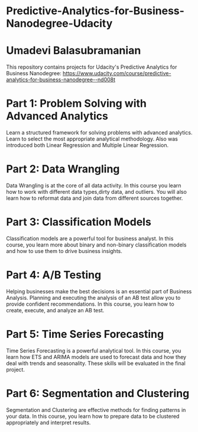 # Predictive-Analytics-for-Business-Nanodegree-Udacity

# Umadevi Balasubramanian

This repository contains projects for Udacity's Predictive Analytics for Business Nanodegree: https://www.udacity.com/course/predictive-analytics-for-business-nanodegree--nd008t
# Part 1: Problem Solving with Advanced Analytics
Learn a structured framework for solving problems with advanced analytics. Learn to select the most appropriate analytical methodology. 
Also was introduced both Linear Regression and Multiple Linear Regression.
# Part 2: Data Wrangling
Data Wrangling is at the core of all data activity. In this course you learn how to work with different data types,dirty data, and outliers. 
You will also learn how to reformat data and join data from different sources together.
# Part 3: Classification Models
Classification models are a powerful tool for business analyst. In this course, you learn more about binary and non-binary classification models 
and how to use them to drive business insights.
# Part 4: A/B Testing
Helping businesses make the best decisions is an essential part of Business Analysis. Planning and executing the analysis of an AB test allow 
you to provide confident recommendations. In this course, you learn how to create, execute, and analyze an AB test.
# Part 5: Time Series Forecasting
Time Series Forecasting is a powerful analytical tool. In this course, you learn how ETS and ARIMA models are used to forecast data and 
how they deal with trends and seasonality. These skills will be evaluated in the final project.
# Part 6: Segmentation and Clustering
Segmentation and Clustering are effective methods for finding patterns in your data. In this course, you learn how to prepare data to be 
clustered appropriately and interpret results.
